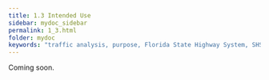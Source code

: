 ```yaml
---
title: 1.3 Intended Use
sidebar: mydoc_sidebar
permalink: 1_3.html
folder: mydoc
keywords: "traffic analysis, purpose, Florida State Highway System, SHS"
---
```




<p>
  Coming soon.
</p>